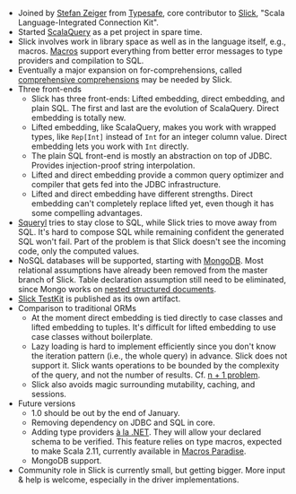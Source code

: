 - Joined by [Stefan Zeiger](http://szeiger.de/) from [Typesafe](http://typesafe.com/), core contributor to [Slick](http://slick.typesafe.com/), "Scala Language-Integrated Connection Kit".
- Started [ScalaQuery](http://scalaquery.org/) as a pet project in spare time.
- Slick involves work in library space as well as in the language itself, e.g., macros.
[Macros](http://scalamacros.org/) support everything from better error messages to type providers and compilation to SQL.
- Eventually a major expansion on for-comprehensions, called [comprehensive comprehensions](https://docs.google.com/document/d/1vE7ftE_czD7OC70zq19nbbWWuEuRHFXDzv3MG8J-mfM/edit?hl=en_US) may be needed by Slick.
- Three front-ends
  - Slick has three front-ends: Lifted embedding, direct embedding, and plain SQL.
The first and last are the evolution of ScalaQuery. Direct embedding is totally new.
  - Lifted embedding, like ScalaQuery, makes you work with wrapped types, like `Rep[Int]` instead of `Int` for an integer column value.
Direct embedding lets you work with `Int` directly.
  - The plain SQL front-end is mostly an abstraction on top of JDBC.
Provides injection-proof string interpolation.
  - Lifted and direct embedding provide a common query optimizer and compiler that gets fed into the JDBC infrastructure.
  - Lifted and direct embedding have different strengths.
Direct embedding can't completely replace lifted yet, even though it has some compelling advantages.
- [Squeryl](http://squeryl.org/) tries to stay close to SQL, while Slick tries to move away from SQL.
It's hard to compose SQL while remaining confident the generated SQL won't fail.
Part of the problem is that Slick doesn't see the incoming code, only the computed values.
- NoSQL databases will be supported, starting with [MongoDB](http://www.mongodb.org/).
Most relational assumptions have already been removed from the master branch of Slick.
Table declaration assumption still need to be eliminated, since Mongo works on [nested structured documents](http://www.mongodb.org/display/DOCS/BSON).
- [Slick TestKit](http://slick.typesafe.com/doc/1.0.0-RC1/testkit.html) is published as its own artifact.
- Comparison to traditional ORMs
  - At the moment direct embedding is tied directly to case classes and lifted embedding to tuples.
It's difficult for lifted embedding to use case classes without boilerplate.
  - Lazy loading is hard to implement efficiently since you don't know the iteration pattern (i.e., the whole query) in advance.
Slick does not support it.
Slick wants operations to be bounded by the complexity of the query, and not the number of results.
Cf. [n + 1 problem](http://stackoverflow.com/questions/97197/what-is-the-n1-selects-problem).
  - Slick also avoids magic surrounding mutability, caching, and sessions.
- Future versions
  - 1.0 should be out by the end of January.
  - Removing dependency on JDBC and SQL in core.
  - Adding type providers [à la .NET](http://msdn.microsoft.com/en-us/library/hh156509.aspx).
  They will allow your declared schema to be verified.
  This feature relies on type macros, expected to make Scala 2.11, currently available in [Macros Paradise](http://docs.scala-lang.org/overviews/macros/paradise.html).
  - MongoDB support.
- Community role in Slick is currently small, but getting bigger.
More input & help is welcome, especially in the driver implementations.
